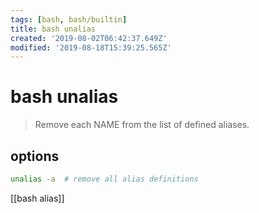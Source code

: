 ```yaml
---
tags: [bash, bash/builtin]
title: bash unalias
created: '2019-08-02T06:42:37.649Z'
modified: '2019-08-18T15:39:25.565Z'
---
```


# bash unalias

> Remove each NAME from the list of defined aliases.

## options
```sh
unalias -a  # remove all alias definitions
```

[[bash alias]]
